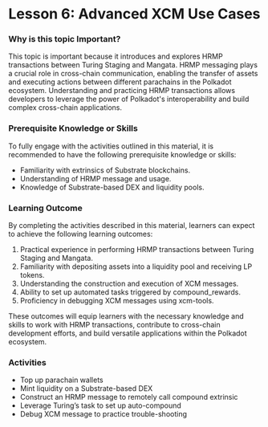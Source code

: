 # Lesson 6: Advanced XCM Use Cases

### Why is this topic Important?

This topic is important because it introduces and explores HRMP transactions between Turing Staging and Mangata. HRMP messaging plays a crucial role in cross-chain communication, enabling the transfer of assets and executing actions between different parachains in the Polkadot ecosystem. Understanding and practicing HRMP transactions allows developers to leverage the power of Polkadot's interoperability and build complex cross-chain applications.


### Prerequisite Knowledge or Skills

To fully engage with the activities outlined in this material, it is recommended to have the following prerequisite knowledge or skills:

- Familiarity with extrinsics of Substrate blockchains.
- Understanding of HRMP message and usage.
- Knowledge of Substrate-based DEX and liquidity pools.

### Learning Outcome

By completing the activities described in this material, learners can expect to achieve the following learning outcomes:

1. Practical experience in performing HRMP transactions between Turing Staging and Mangata.
2. Familiarity with depositing assets into a liquidity pool and receiving LP tokens.
3. Understanding the construction and execution of XCM messages.
4. Ability to set up automated tasks triggered by compound_rewards.
5. Proficiency in debugging XCM messages using xcm-tools.

These outcomes will equip learners with the necessary knowledge and skills to work with HRMP transactions, contribute to cross-chain development efforts, and build versatile applications within the Polkadot ecosystem.

### Activities

- Top up parachain wallets
- Mint liquidity on a Substrate-based DEX
- Construct an HRMP message to remotely call compound extrinsic
- Leverage Turing’s task to set up auto-compound
- Debug XCM message to practice trouble-shooting